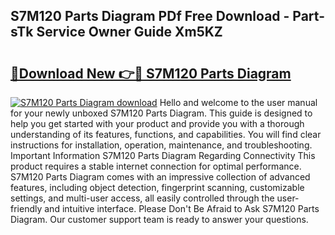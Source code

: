## S7M120 Parts Diagram PDf Free Download - Part-sTk Service Owner Guide Xm5KZ

# <h2><a href="http://dfng7s.blite.top/?on=S7M120+Parts+Diagram">🔗Download New 👉🔴 S7M120 Parts Diagram</a></h2>

[![S7M120 Parts Diagram download](https://i.imgur.com/lujVjoI.png)](http://dfng7s.blite.top/?on=S7M120+Parts+Diagram)
Hello and welcome to the user manual for your newly unboxed S7M120 Parts Diagram. This guide is designed to help you get started with your product and provide you with a thorough understanding of its features, functions, and capabilities. You will find clear instructions for installation, operation, maintenance, and troubleshooting. Important Information S7M120 Parts Diagram Regarding Connectivity This product requires a stable internet connection for optimal performance. S7M120 Parts Diagram comes with an impressive collection of advanced features, including object detection, fingerprint scanning, customizable settings, and multi-user access, all easily controlled through the user-friendly and intuitive interface. Please Don't Be Afraid to Ask S7M120 Parts Diagram. Our customer support team is ready to answer your questions.

